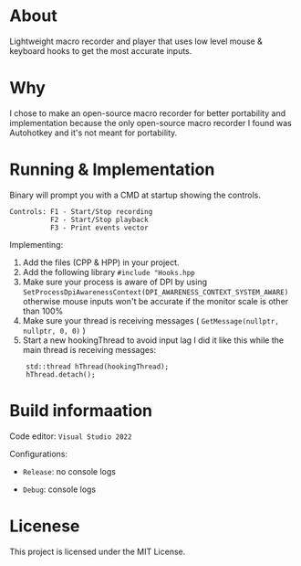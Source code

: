 # About
Lightweight macro recorder and player that uses low level mouse &amp; keyboard hooks to get the most accurate inputs.

# Why
I chose to make an open-source macro recorder for better portability and implementation because the only open-source macro recorder I found was Autohotkey and it's not meant for portability.

# Running & Implementation
Binary will prompt you with a CMD at startup showing the controls.

```
Controls: F1 - Start/Stop recording
          F2 - Start/Stop playback
          F3 - Print events vector
```
Implementing:
1. Add the files (CPP & HPP) in your project.
2. Add the following library `#include "Hooks.hpp`
3. Make sure your process is aware of DPI by using `SetProcessDpiAwarenessContext(DPI_AWARENESS_CONTEXT_SYSTEM_AWARE)` otherwise mouse inputs won't be accurate if the monitor scale is other than 100%
4. Make sure your thread is receiving messages ( `GetMessage(nullptr, nullptr, 0, 0)` )
5. Start a new hookingThread to avoid input lag
I did it like this while the main thread is receiving messages:
```
	std::thread hThread(hookingThread);
	hThread.detach();
```

# Build informaation
Code editor: `Visual Studio 2022`

Configurations:

- `Release`: no console logs

- `Debug`: console logs

# Licenese
This project is licensed under the MIT License.
